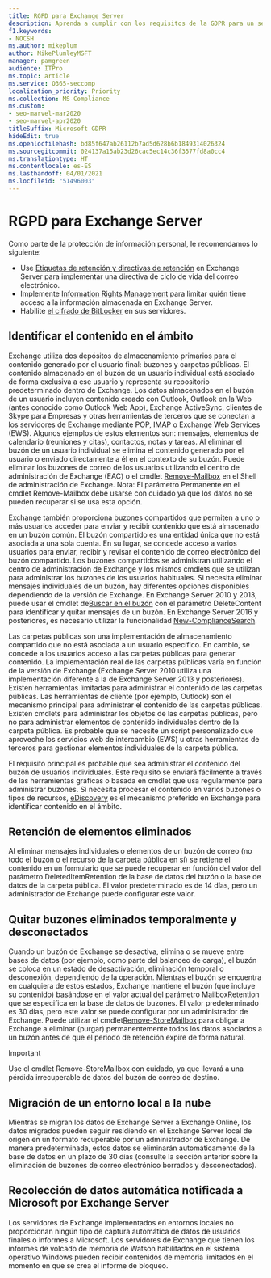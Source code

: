 ```yaml
---
title: RGPD para Exchange Server
description: Aprenda a cumplir con los requisitos de la GDPR para un servidor de intercambio local, como la retención de artículos eliminados y la recopilación automática de datos.
f1.keywords:
- NOCSH
ms.author: mikeplum
author: MikePlumleyMSFT
manager: pamgreen
audience: ITPro
ms.topic: article
ms.service: O365-seccomp
localization_priority: Priority
ms.collection: MS-Compliance
ms.custom:
- seo-marvel-mar2020
- seo-marvel-apr2020
titleSuffix: Microsoft GDPR
hideEdit: true
ms.openlocfilehash: bd85f647ab26112b7ad5d628b6b1849314026324
ms.sourcegitcommit: 024137a15ab23d26cac5ec14c36f3577fd8a0cc4
ms.translationtype: HT
ms.contentlocale: es-ES
ms.lasthandoff: 04/01/2021
ms.locfileid: "51496003"
---
```

# <a name="gdpr-for-exchange-server"></a>RGPD para Exchange Server

Como parte de la protección de información personal, le recomendamos lo siguiente:

- Use [Etiquetas de retención y directivas de retención](https://technet.microsoft.com/library/dd297955(v=exchg.160).aspx) en Exchange Server para implementar una directiva de ciclo de vida del correo electrónico.
- Implemente [Information Rights Management](https://technet.microsoft.com/library/dd638140(v=exchg.160).aspx) para limitar quién tiene acceso a la información almacenada en Exchange Server.
- Habilite [el cifrado de BitLocker](https://blogs.technet.microsoft.com/exchange/2015/10/20/enabling-bitlocker-on-exchange-servers/) en sus servidores.

## <a name="identifying-in-scope-content"></a>Identificar el contenido en el ámbito

Exchange utiliza dos depósitos de almacenamiento primarios para el contenido generado por el usuario final: buzones y carpetas públicas. El contenido almacenado en el buzón de un usuario individual está asociado de forma exclusiva a ese usuario y representa su repositorio predeterminado dentro de Exchange. Los datos almacenados en el buzón de un usuario incluyen contenido creado con Outlook, Outlook en la Web (antes conocido como Outlook Web App), Exchange ActiveSync, clientes de Skype para Empresas y otras herramientas de terceros que se conectan a los servidores de Exchange mediante POP, IMAP o Exchange Web Services (EWS). Algunos ejemplos de estos elementos son: mensajes, elementos de calendario (reuniones y citas), contactos, notas y tareas. Al eliminar el buzón de un usuario individual se elimina el contenido generado por el usuario o enviado directamente a él en el contexto de su buzón. Puede eliminar los buzones de correo de los usuarios utilizando el centro de administración de Exchange (EAC) o el cmdlet [Remove-Mailbox](/powershell/module/exchange/remove-mailbox) en el Shell de administración de Exchange.
Nota: El parámetro Permanente en el cmdlet Remove-Mailbox debe usarse con cuidado ya que los datos no se pueden recuperar si se usa esta opción.

Exchange también proporciona buzones compartidos que permiten a uno o más usuarios acceder para enviar y recibir contenido que está almacenado en un buzón común. El buzón compartido es una entidad única que no está asociada a una sola cuenta. En su lugar, se concede acceso a varios usuarios para enviar, recibir y revisar el contenido de correo electrónico del buzón compartido. Los buzones compartidos se administran utilizando el centro de administración de Exchange y los mismos cmdlets que se utilizan para administrar los buzones de los usuarios habituales. Si necesita eliminar mensajes individuales de un buzón, hay diferentes opciones disponibles dependiendo de la versión de Exchange. En Exchange Server 2010 y 2013, puede usar el cmdlet de[Buscar en el buzón](/powershell/module/exchange/search-mailbox) con el parámetro DeleteContent para identificar y quitar mensajes de un buzón. En Exchange Server 2016 y posteriores, es necesario utilizar la funcionalidad [New-ComplianceSearch](https://technet.microsoft.com/library/ff459253(v=exchg.160).aspx).

Las carpetas públicas son una implementación de almacenamiento compartido que no está asociada a un usuario específico. En cambio, se concede a los usuarios acceso a las carpetas públicas para generar contenido. La implementación real de las carpetas públicas varía en función de la versión de Exchange (Exchange Server 2010 utiliza una implementación diferente a la de Exchange Server 2013 y posteriores). Existen herramientas limitadas para administrar el contenido de las carpetas públicas. Las herramientas de cliente (por ejemplo, Outlook) son el mecanismo principal para administrar el contenido de las carpetas públicas. Existen cmdlets para administrar los objetos de las carpetas públicas, pero no para administrar elementos de contenido individuales dentro de la carpeta pública. Es probable que se necesite un script personalizado que aproveche los servicios web de intercambio (EWS) u otras herramientas de terceros para gestionar elementos individuales de la carpeta pública.

El requisito principal es probable que sea administrar el contenido del buzón de usuarios individuales. Este requisito se enviará fácilmente a través de las herramientas gráficas o basada en cmdlet que usa regularmente para administrar buzones. Si necesita procesar el contenido en varios buzones o tipos de recursos, [eDiscovery](https://technet.microsoft.com/library/dd298021(v=exchg.160).aspx) es el mecanismo preferido en Exchange para identificar contenido en el ámbito.

## <a name="deleted-item-retention"></a>Retención de elementos eliminados

Al eliminar mensajes individuales o elementos de un buzón de correo (no todo el buzón o el recurso de la carpeta pública en sí) se retiene el contenido en un formulario que se puede recuperar en función del valor del parámetro DeletedItemRetention de la base de datos del buzón o la base de datos de la carpeta pública. El valor predeterminado es de 14 días, pero un administrador de Exchange puede configurar este valor.

## <a name="removing-soft-deleted-and-disconnected-mailboxes"></a>Quitar buzones eliminados temporalmente y desconectados

Cuando un buzón de Exchange se desactiva, elimina o se mueve entre bases de datos (por ejemplo, como parte del balanceo de carga), el buzón se coloca en un estado de desactivación, eliminación temporal o desconexión, dependiendo de la operación. Mientras el buzón se encuentra en cualquiera de estos estados, Exchange mantiene el buzón (que incluye su contenido) basándose en el valor actual del parámetro MailboxRetention que se especifica en la base de datos de buzones. El valor predeterminado es 30 días, pero este valor se puede configurar por un administrador de Exchange. Puede utilizar el cmdlet[Remove-StoreMailbox](/powershell/module/exchange/remove-storemailbox) para obligar a Exchange a eliminar (purgar) permanentemente todos los datos asociados a un buzón antes de que el periodo de retención expire de forma natural.

> [!IMPORTANT]
> Use el cmdlet Remove-StoreMailbox con cuidado, ya que llevará a una pérdida irrecuperable de datos del buzón de correo de destino. 

## <a name="on-prem-to-cloud-migrations"></a>Migración de un entorno local a la nube

Mientras se migran los datos de Exchange Server a Exchange Online, los datos migrados pueden seguir residiendo en el Exchange Server local de origen en un formato recuperable por un administrador de Exchange. De manera predeterminada, estos datos se eliminarán automáticamente de la base de datos en un plazo de 30 días (consulte la sección anterior sobre la eliminación de buzones de correo electrónico borrados y desconectados).

## <a name="automatic-data-collection-reported-to-microsoft-by-exchange-server"></a>Recolección de datos automática notificada a Microsoft por Exchange Server

Los servidores de Exchange implementados en entornos locales no proporcionan ningún tipo de captura automática de datos de usuarios finales o informes a Microsoft. Los servidores de Exchange que tienen los informes de volcado de memoria de Watson habilitados en el sistema operativo Windows pueden recibir contenidos de memoria limitados en el momento en que se crea el informe de bloqueo.
